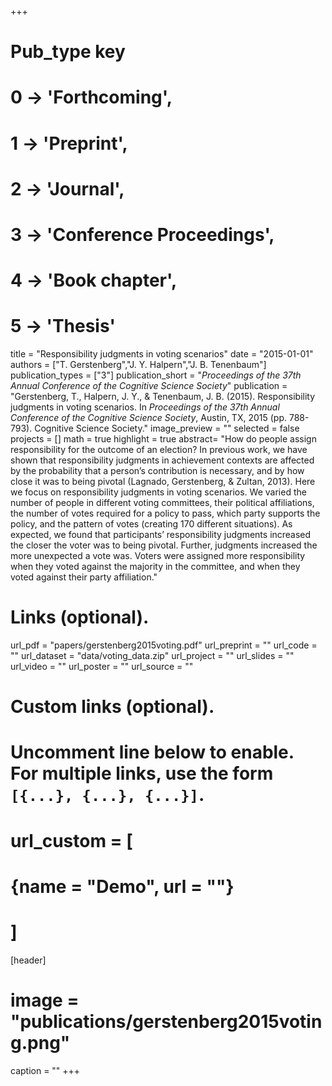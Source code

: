 +++
# Pub_type key
# 0 -> 'Forthcoming',
# 1 -> 'Preprint',
# 2 -> 'Journal',
# 3 -> 'Conference Proceedings',
# 4 -> 'Book chapter',
# 5 -> 'Thesis'

title = "Responsibility judgments in voting scenarios"
date = "2015-01-01"
authors = ["T. Gerstenberg","J. Y. Halpern","J. B. Tenenbaum"]
publication_types = ["3"]
publication_short = "_Proceedings of the 37th Annual Conference of the Cognitive Science Society_"
publication = "Gerstenberg, T., Halpern, J. Y., & Tenenbaum, J. B. (2015). Responsibility judgments in voting scenarios. In _Proceedings of the 37th Annual Conference of the Cognitive Science Society_, Austin, TX, 2015 (pp. 788-793). Cognitive Science Society."
image_preview = ""
selected = false
projects = []
math = true
highlight = true
abstract= "How do people assign responsibility for the outcome of an election? In previous work, we have shown that responsibility judgments in achievement contexts are affected by the probability that a person’s contribution is necessary, and by how close it was to being pivotal (Lagnado, Gerstenberg, & Zultan, 2013). Here we focus on responsibility judgments in voting scenarios. We varied the number of people in different voting committees, their political affiliations, the number of votes required for a policy to pass, which party supports the policy, and the pattern of votes (creating 170 different situations). As expected, we found that participants’ responsibility judgments increased the closer the voter was to being pivotal. Further, judgments increased the more unexpected a vote was. Voters were assigned more responsibility when they voted against the majority in the committee, and when they voted against their party affiliation."

# Links (optional).
url_pdf = "papers/gerstenberg2015voting.pdf"
url_preprint = ""
url_code = ""
url_dataset = "data/voting_data.zip"
url_project = ""
url_slides = ""
url_video = ""
url_poster = ""
url_source = ""

# Custom links (optional).
#   Uncomment line below to enable. For multiple links, use the form `[{...}, {...}, {...}]`.
# url_custom = [
# {name = "Demo", url = ""}
# ]

[header]
# image = "publications/gerstenberg2015voting.png"
caption = ""
+++